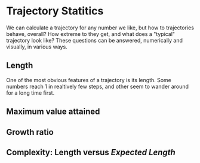 # Trajectory Statitics
We can calculate a trajectory for any number we like, but how to trajectories behave, overall? How extreme to they get, and what does a "typical" trajectory look like? These questions can be answered, numerically and visually, in various ways.

## Length
One of the most obvious features of a trajectory is its length. Some numbers reach 1 in realtively few steps, and other seem to wander around for a long time first.

## Maximum value attained

## Growth ratio

## Complexity: Length versus *Expected Length*

